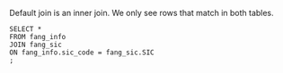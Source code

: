 
Default join is an inner join. We only see rows that match in both tables.

```{sql]
SELECT *
FROM fang_info
JOIN fang_sic
ON fang_info.sic_code = fang_sic.SIC
;
```


